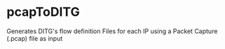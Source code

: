 # pcapToDITG
Generates DITG's flow definition Files for each IP using a Packet Capture (.pcap) file as input
